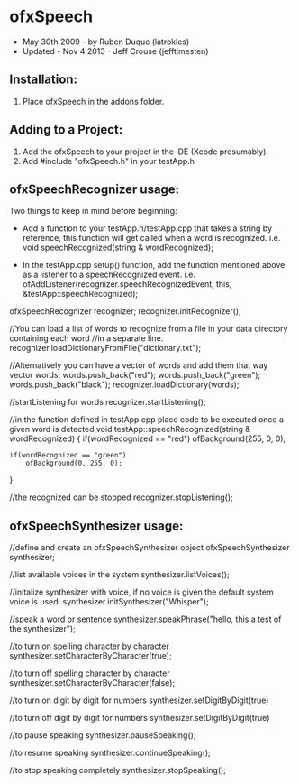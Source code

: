 
# ofxSpeech 
* May 30th 2009 - by Ruben Duque (latrokles)
* Updated - Nov 4 2013 - Jeff Crouse (jefftimesten)

## Installation:
1. Place ofxSpeech in the addons folder.

## Adding to a Project:
1. Add the ofxSpeech to your project in the IDE (Xcode presumably).
2. Add #include "ofxSpeech.h" in your testApp.h

## ofxSpeechRecognizer usage:

Two things to keep in mind before beginning:
- Add a function to your testApp.h/testApp.cpp that takes a string by reference, this function will get called when a word is recognized.
i.e.
void speechRecognized(string & wordRecognized);

- In the testApp.cpp setup() function, add the function mentioned above as a listener to a speechRecognized event. 
i.e.
ofAddListener(recognizer.speechRecognizedEvent, this, &testApp::speechRecognized);

ofxSpeechRecognizer recognizer;
recognizer.initRecognizer();

//You can load a list of words to recognize from a file in your data directory containing each word
//in a separate line.
recognizer.loadDictionaryFromFile("dictionary.txt");

//Alternatively you can have a vector of words and add them that way
vector<string> words;
words.push_back("red");
words.push_back("green");
words.push_back("black");
recognizer.loadDictionary(words);

//startListening for words
recognizer.startListening();

//in the function defined in testApp.cpp place code to be executed once a given word is detected
void testApp::speechRecognized(string & wordRecognized)
{
    if(wordRecognized == "red")
        ofBackground(255, 0, 0);

    if(wordRecognized == "green")
        ofBackground(0, 255, 0);
}

//the recognized can be stopped
recognizer.stopListening();



## ofxSpeechSynthesizer usage:

//define and create an ofxSpeechSynthesizer object
ofxSpeechSynthesizer synthesizer;

//list available voices in the system
synthesizer.listVoices();

//initalize synthesizer with voice, if no voice is given the default system voice is used.
synthesizer.initSynthesizer("Whisper");

//speak a word or sentence
synthesizer.speakPhrase("hello, this a test of the synthesizer");

//to turn on spelling character by character
synthesizer.setCharacterByCharacter(true);

//to turn off spelling character by character
synthesizer.setCharacterByCharacter(false);

//to turn on digit by digit for numbers
synthesizer.setDigitByDigit(true)

//to turn off digit by digit for numbers
synthesizer.setDigitByDigit(true)

//to pause speaking
synthesizer.pauseSpeaking();

//to resume speaking
synthesizer.continueSpeaking();

//to stop speaking completely
synthesizer.stopSpeaking();
